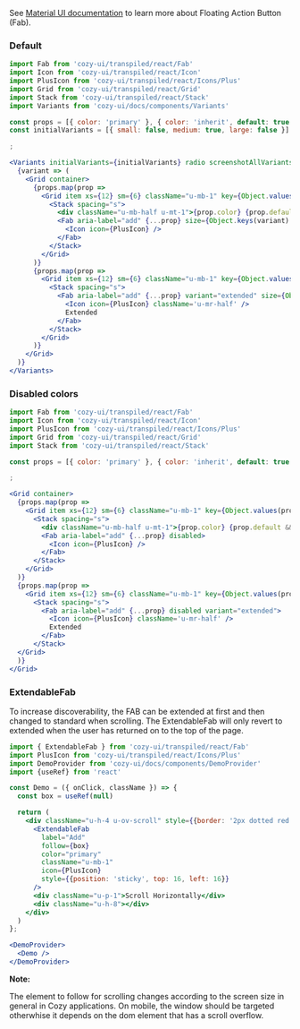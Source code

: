 See [Material UI documentation](https://material-ui.com/components/floating-action-button/) to learn more about Floating Action Button (Fab).

### Default

```jsx
import Fab from 'cozy-ui/transpiled/react/Fab'
import Icon from 'cozy-ui/transpiled/react/Icon'
import PlusIcon from 'cozy-ui/transpiled/react/Icons/Plus'
import Grid from 'cozy-ui/transpiled/react/Grid'
import Stack from 'cozy-ui/transpiled/react/Stack'
import Variants from 'cozy-ui/docs/components/Variants'

const props = [{ color: 'primary' }, { color: 'inherit', default: true }]
const initialVariants = [{ small: false, medium: true, large: false }]

;

<Variants initialVariants={initialVariants} radio screenshotAllVariants>
  {variant => (
    <Grid container>
      {props.map(prop =>
        <Grid item xs={12} sm={6} className="u-mb-1" key={Object.values(prop)[0]}>
          <Stack spacing="s">
            <div className="u-mb-half u-mt-1">{prop.color} {prop.default && '(default)'}</div>
            <Fab aria-label="add" {...prop} size={Object.keys(variant).find(key => variant[key])}>
              <Icon icon={PlusIcon} />
            </Fab>
          </Stack>
        </Grid>
      )}
      {props.map(prop =>
        <Grid item xs={12} sm={6} className="u-mb-1" key={Object.values(prop)[0]}>
          <Stack spacing="s">
            <Fab aria-label="add" {...prop} variant="extended" size={Object.keys(variant).find(key => variant[key])}>
              <Icon icon={PlusIcon} className='u-mr-half' />
              Extended
            </Fab>
          </Stack>
        </Grid>
      )}
    </Grid>
  )}
</Variants>
```

### Disabled colors

```jsx
import Fab from 'cozy-ui/transpiled/react/Fab'
import Icon from 'cozy-ui/transpiled/react/Icon'
import PlusIcon from 'cozy-ui/transpiled/react/Icons/Plus'
import Grid from 'cozy-ui/transpiled/react/Grid'
import Stack from 'cozy-ui/transpiled/react/Stack'

const props = [{ color: 'primary' }, { color: 'inherit', default: true }]

;

<Grid container>
  {props.map(prop =>
    <Grid item xs={12} sm={6} className="u-mb-1" key={Object.values(prop)[0]}>
      <Stack spacing="s">
        <div className="u-mb-half u-mt-1">{prop.color} {prop.default && '(default)'}</div>
        <Fab aria-label="add" {...prop} disabled>
          <Icon icon={PlusIcon} />
        </Fab>
      </Stack>
    </Grid>
  )}
  {props.map(prop =>
    <Grid item xs={12} sm={6} className="u-mb-1" key={Object.values(prop)[0]}>
      <Stack spacing="s">
        <Fab aria-label="add" {...prop} disabled variant="extended">
          <Icon icon={PlusIcon} className='u-mr-half' />
          Extended
        </Fab>
      </Stack>
  </Grid>
  )}
</Grid>
```

### ExtendableFab

To increase discoverability, the FAB can be extended at first and then changed to standard when scrolling. The ExtendableFab will only revert to extended when the user has returned on to the top of the page.

```jsx
import { ExtendableFab } from 'cozy-ui/transpiled/react/Fab'
import PlusIcon from 'cozy-ui/transpiled/react/Icons/Plus'
import DemoProvider from 'cozy-ui/docs/components/DemoProvider'
import {useRef} from 'react'

const Demo = ({ onClick, className }) => {
  const box = useRef(null)

  return (
    <div className="u-h-4 u-ov-scroll" style={{border: '2px dotted red'}} ref={box}>
      <ExtendableFab
        label="Add"
        follow={box}
        color="primary"
        className="u-mb-1"
        icon={PlusIcon}
        style={{position: 'sticky', top: 16, left: 16}}
      />
      <div className="u-p-1">Scroll Horizontally</div>
      <div className="u-h-8"></div>
    </div>
  )
};

<DemoProvider>
  <Demo />
</DemoProvider>
```

**Note:**

The element to follow for scrolling changes according to the screen size in general in Cozy applications. On mobile, the window should be targeted otherwhise it depends on the dom element that has a scroll overflow.
